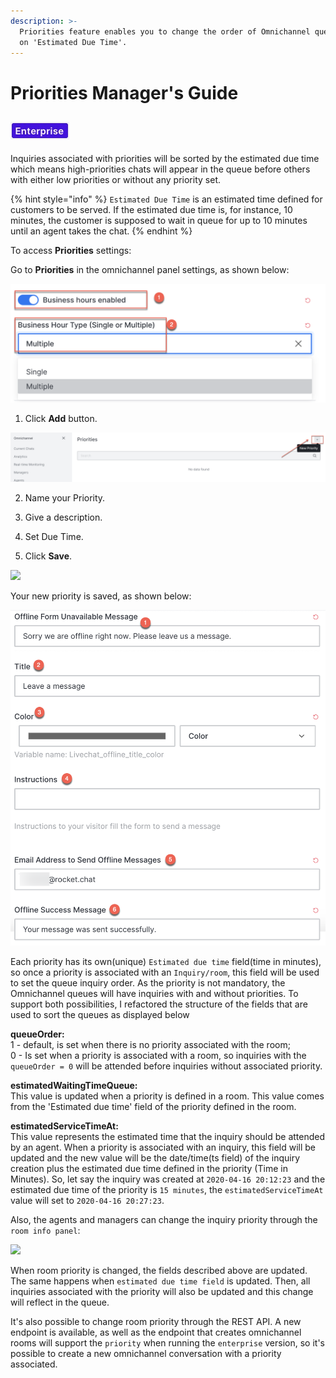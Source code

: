 ```yaml
---
description: >-
  Priorities feature enables you to change the order of Omnichannel queues based
  on 'Estimated Due Time'.
---
```


# Priorities Manager's Guide

##  ![](../../.gitbook/assets/2021-06-10_22-31-38%20%283%29%20%283%29%20%283%29%20%283%29%20%281%29.jpg) 

Inquiries associated with priorities will be sorted by the estimated due time which means high-priorities chats will appear in the queue before others with either low priorities or without any priority set.

{% hint style="info" %}
`Estimated Due Time` is an estimated time defined for customers to be served. If the estimated due time is, for instance, 10 minutes, the customer is supposed to wait in queue for up to 10 minutes until an agent takes the chat.
{% endhint %}

To access **Priorities** settings:

Go to **Priorities** in the omnichannel panel settings, as shown below:

![](../../.gitbook/assets/image%20%2849%29.png)

1. Click **Add** button.

![](../../.gitbook/assets/image%20%2848%29%20%281%29.png)

2. Name your Priority.

3. Give a description.  

4. Set Due Time.

5. Click **Save**.

![](../../.gitbook/assets/image%20%2847%29%20%281%29.png)

Your new priority is saved, as shown below:

![](../../.gitbook/assets/image%20%2852%29.png)

Each priority has its own\(unique\) `Estimated due time` field\(time in minutes\), so once a priority is associated with an `Inquiry/room`, this field will be used to set the queue inquiry order. As the priority is not mandatory, the Omnichannel queues will have inquiries with and without priorities. To support both possibilities, I refactored the structure of the fields that are used to sort the queues as displayed below

**queueOrder:**  
1 - default, is set when there is no priority associated with the room;  
0 - Is set when a priority is associated with a room, so inquiries with the `queueOrder = 0` will be attended before inquiries without associated priority.

**estimatedWaitingTimeQueue:**  
This value is updated when a priority is defined in a room. This value comes from the 'Estimated due time' field of the priority defined in the room.

**estimatedServiceTimeAt:**  
This value represents the estimated time that the inquiry should be attended by an agent.  When a priority is associated with an inquiry, this field will be updated and the new value will be the date/time\(ts field\) of the inquiry creation plus the estimated due time defined in the priority \(Time in Minutes\). So, let say the inquiry was created at `2020-04-16 20:12:23` and the estimated due time of the priority is `15 minutes`, the `estimatedServiceTimeAt` value will set to `2020-04-16 20:27:23`.

Also, the agents and managers can change the inquiry priority through the `room info panel`:

![](../../.gitbook/assets/p3.png)

When room priority is changed, the fields described above are updated. The same happens when `estimated due time field` is updated. Then, all inquiries associated with the priority will also be updated and this change will reflect in the queue.

It's also possible to change room priority through the REST API. A new endpoint is available, as well as the endpoint that creates omnichannel rooms will support the `priority` when running the `enterprise` version, so it's possible to create a new omnichannel conversation with a priority associated.

